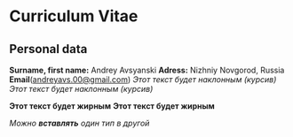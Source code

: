 # Curriculum Vitae
## Personal data
**Surname, first name:** Andrey Avsyanski
**Adress:** Nizhniy Novgorod, Russia
**Email**(andreyavs.00@gmail.com)
*Этот текст будет наклонным (курсив)*
_Этот текст будет наклонным (курсив)_

**Этот текст будет жирным**
__Этот текст будет жирным__

_Можно **вставлять** один тип в другой_
